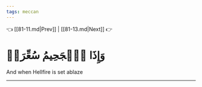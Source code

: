 ```yaml
---
tags: meccan
---
```


👈 [[81-11.md|Prev]] | [[81-13.md|Next]] 👉

# وَإِذَا ٱلۡجَحِيمُ سُعِّرَتۡ

And when Hellfire is set ablaze

---

